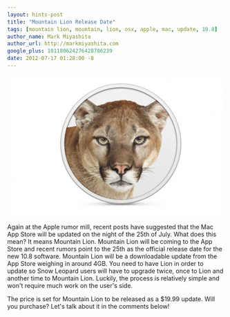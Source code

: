 ```yaml
---
layout: hints-post
title: "Mountain Lion Release Date"
tags: [mountain lion, mountain, lion, osx, apple, mac, update, 10.8]
author_name: Mark Miyashita
author_url: http://markmiyashita.com
google_plus: 101180624276428786239
date: 2012-07-17 01:28:00 -8
---
```


<img class="clear blog-image-full-border" src="/images/os-x-mountain-lion.jpeg" title="Mountain Lion">

Again at the Apple rumor mill, recent posts have suggested that the Mac App Store will be updated on the night of the 25th of July. What does this mean? It means Mountain Lion. Mountain Lion will be coming to the App Store and recent rumors point to the 25th as the official release date for the new 10.8 software. Mountain Lion will be a downloadable update from the App Store weighing in around 4GB. You need to have Lion in order to update so Snow Leopard users will have to upgrade twice, once to Lion and another time to Mountain Lion. Luckily, the process is relatively simple and won't require much work on the user's side. 

The price is set for Mountain Lion to be released as a $19.99 update. Will you purchase? Let's talk about it in the comments below!